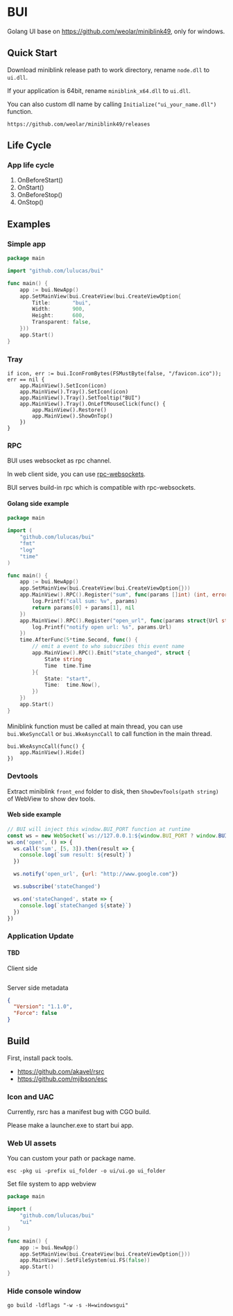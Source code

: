 # BUI

Golang UI base on https://github.com/weolar/miniblink49, only for windows.

## Quick Start

Download miniblink release path to work directory, rename `node.dll` to `ui.dll`.

If your application is 64bit, rename `miniblink_x64.dll` to `ui.dll`.

You can also custom dll name by calling `Initialize("ui_your_name.dll")` function.

```
https://github.com/weolar/miniblink49/releases
```

## Life Cycle

### App life cycle

1. OnBeforeStart()
1. OnStart()
1. OnBeforeStop()
1. OnStop()

## Examples

### Simple app
```go
package main

import "github.com/lulucas/bui"

func main() {
    app := bui.NewApp()
    app.SetMainView(bui.CreateView(bui.CreateViewOption{
        Title:       "bui",
        Width:       900,
        Height:      600,
        Transparent: false,
    }))
    app.Start()
}
```

### Tray

```
if icon, err := bui.IconFromBytes(FSMustByte(false, "/favicon.ico")); err == nil {
    app.MainView().SetIcon(icon)
    app.MainView().Tray().SetIcon(icon)
    app.MainView().Tray().SetTooltip("BUI")
    app.MainView().Tray().OnLeftMouseClick(func() {
        app.MainView().Restore()
        app.MainView().ShowOnTop()
    })
}
```

### RPC

BUI uses websocket as rpc channel.

In web client side, you can use [rpc-websockets](https://www.npmjs.com/package/rpc-websockets).

BUI serves build-in rpc which is compatible with rpc-websockets. 

#### Golang side example

```go
package main

import (
	"github.com/lulucas/bui"
	"fmt"
	"log"
	"time"
)

func main() {
    app := bui.NewApp()
    app.SetMainView(bui.CreateView(bui.CreateViewOption{}))
    app.MainView().RPC().Register("sum", func(params []int) (int, error) {
        log.Printf("call sum: %v", params)
        return params[0] + params[1], nil
    })
    app.MainView().RPC().Register("open_url", func(params struct{Url string}) {
        log.Printf("notify open url: %s", params.Url)
    })
    time.AfterFunc(5*time.Second, func() {
        // emit a event to who subscribes this event name
        app.MainView().RPC().Emit("state_changed", struct {
            State string
            Time  time.Time
        }{
            State: "start",
            Time:  time.Now(),
        })
    })
    app.Start()
}
```

#### 

Miniblink function must be called at main thread,
you can use `bui.WkeSyncCall` or `bui.WkeAsyncCall` to call function in the main thread.

```
bui.WkeAsyncCall(func() {
    app.MainView().Hide()
})
```

### Devtools

Extract miniblink `front_end` folder to disk, 
then `ShowDevTools(path string)` of WebView to show dev tools.

#### Web side example

```javascript
// BUI will inject this window.BUI_PORT function at runtime
const ws = new WebSocket(`ws://127.0.0.1:${window.BUI_PORT ? window.BUI_PORT() : 8888}/rpc`)
ws.on('open', () => {
  ws.call('sum', [5, 3]).then(result => {
    console.log(`sum result: ${result}`)
  })

  ws.notify('open_url', {url: "http://www.google.com"})

  ws.subscribe('stateChanged')

  ws.on('stateChanged', state => {
    console.log(`stateChanged ${state}`)
  })
})
```

### Application Update

#### TBD

Client side

```go
```

Server side metadata

```json
{
  "Version": "1.1.0",
  "Force": false
}
```


## Build

First, install pack tools.
 
* https://github.com/akavel/rsrc
* https://github.com/mjibson/esc

### Icon and UAC

Currently, rsrc has a manifest bug with CGO build.

Please make a launcher.exe to start bui app.

### Web UI assets

You can custom your path or package name. 

```
esc -pkg ui -prefix ui_folder -o ui/ui.go ui_folder
```

Set file system to app webview

```go
package main

import (
    "github.com/lulucas/bui"
    "ui"
)

func main() {
    app := bui.NewApp()
    app.SetMainView(bui.CreateView(bui.CreateViewOption{}))
    app.MainView().SetFileSystem(ui.FS(false))
    app.Start()
}
```

### Hide console window

```
go build -ldflags "-w -s -H=windowsgui"
```
